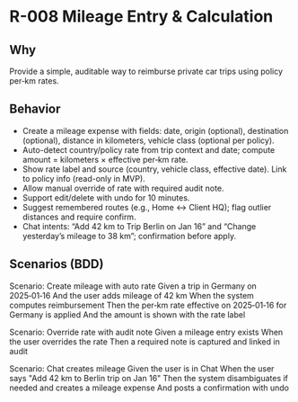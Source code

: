 # R-008 Mileage Entry & Calculation

## Why
Provide a simple, auditable way to reimburse private car trips using policy per‑km rates.

## Behavior
- Create a mileage expense with fields: date, origin (optional), destination (optional), distance in kilometers, vehicle class (optional per policy).
- Auto-detect country/policy rate from trip context and date; compute amount = kilometers × effective per‑km rate.
- Show rate label and source (country, vehicle class, effective date). Link to policy info (read-only in MVP).
- Allow manual override of rate with required audit note.
- Support edit/delete with undo for 10 minutes.
- Suggest remembered routes (e.g., Home ↔ Client HQ); flag outlier distances and require confirm.
- Chat intents: “Add 42 km to Trip Berlin on Jan 16” and “Change yesterday’s mileage to 38 km”; confirmation before apply.

## Scenarios (BDD)
Scenario: Create mileage with auto rate
Given a trip in Germany on 2025‑01‑16
And the user adds mileage of 42 km
When the system computes reimbursement
Then the per‑km rate effective on 2025‑01‑16 for Germany is applied
And the amount is shown with the rate label

Scenario: Override rate with audit note
Given a mileage entry exists
When the user overrides the rate
Then a required note is captured and linked in audit

Scenario: Chat creates mileage
Given the user is in Chat
When the user says "Add 42 km to Berlin trip on Jan 16"
Then the system disambiguates if needed and creates a mileage expense
And posts a confirmation with undo


